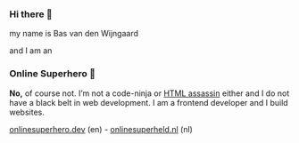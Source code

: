 ### Hi there 👋

my name is
Bas van den Wijngaard

and I am an

### Online Superhero 🦸‍


__No,__ of course not. I’m not a code-ninja or [HTML assassin](https://vimeo.com/48773994) either and I do not have a black belt in web development. I am a frontend developer and I build websites.


[onlinesuperhero.dev](https://onlinesuperhero.dev/) (en) - [onlinesuperheld.nl](https://onlinesuperheld.nl/) (nl)


<!--
**basvandenwijngaard/basvandenwijngaard** is a ✨ _special_ ✨ repository because its `README.md` (this file) appears on your GitHub profile.

Here are some ideas to get you started:

- 🔭 I’m currently working on ...
- 🌱 I’m currently learning ...
- 👯 I’m looking to collaborate on ...
- 🤔 I’m looking for help with ...
- 💬 Ask me about ...
- 📫 How to reach me: ...
- 😄 Pronouns: ...
- ⚡ Fun fact: ...
-->
